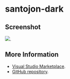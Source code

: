 # santojon-dark



## Screenshot
![](https://raw.githubusercontent.com/gerane/VSCodeThemes/master/gerane.Theme-santojon-dark/screenshot.png).


## More Information
* [Visual Studio Marketplace](https://marketplace.visualstudio.com/items/gerane.Theme-santojon-dark).
* [GitHub repository](https://github.com/gerane/VSCodeThemes).
